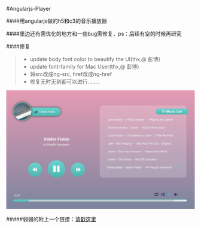 ﻿#Angularjs-Player

####用angularjs做的h5和c3的音乐播放器

####里边还有需优化的地方和一些bug需修复，ps：后续有空的时候再研究

####修复
>- update body font color to beautify the UI(thx,@ 彭博)
>- update font-family for Mac User(thx,@ 彭博)
>- 将src改成ng-src, href改成ng-href
>- 修复无时无刻都可以进行........



![demo.jpg](demo.jpg)

#####弱弱的附上一个链接：[请戳这里](http://www.uselessblog.cn/JQM-me/player/)
 
